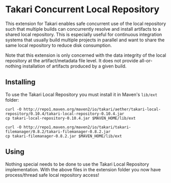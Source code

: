 # Takari Concurrent Local Repository

This extension for Takari enables safe concurrent use of the local repository such that multiple builds can concurrently
resolve and install artifacts to a shared local repository. This is especially useful for continuous integration systems
that usually build multiple projects in parallel and want to share the same local repository to reduce disk consumption.

Note that this extension is only concerned with the data integrity of the local repository at the artifact/metadata file
level. It does not provide all-or-nothing installation of artifacts produced by a given build.

## Installing

To use the Takari Local Repository you must install it in Maven's `lib/ext` folder:

```
curl -O http://repo1.maven.org/maven2/io/takari/aether/takari-local-repository/0.10.4/takari-local-repository-0.10.4.jar
cp takari-local-repository-0.10.4.jar $MAVEN_HOME/lib/ext

curl -O http://repo1.maven.org/maven2/io/takari/takari-filemanager/0.8.2/takari-filemanager-0.8.2.jar
cp takari-filemanager-0.8.2.jar $MAVEN_HOME/lib/ext
```

## Using

Nothing special needs to be done to use the Takari Local Repository implementation. With the above files in the extension folder you now have process/thread safe local repository access!